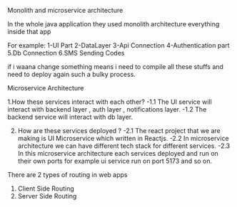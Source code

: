 Monolith and microservice architecture 

In the whole java application they used monolith architecture everything inside that app 

For example:
1-UI Part 
2-DataLayer
3-Api Connection
4-Authentication part
5.Db Connection 
6.SMS Sending Codes

if i waana change something means i need to compile all these stuffs and need to deploy again such a bulky process.

Microservice Architecture 

1.How these services interact with each other?
-1.1 The UI service will interact with backend layer , auth layer , notifications layer.
-1.2 The backend service will interact with db layer.

2. How are these services deployed ?
-2.1 The react project that we are making is UI Microservice which written in Reactjs.
-2.2 In microservice architecture we can have different tech stack for different services.
-2.3 In this microservice architecture each services deployed and run on their own ports for example ui service run on port 5173 and so on.

There are 2 types of routing in web apps

1. Client Side Routing 
2. Server Side Routing 